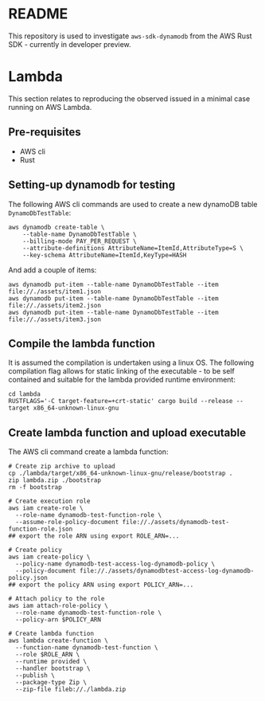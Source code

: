 # README #

This repository is used to investigate `aws-sdk-dynamodb` from the AWS Rust SDK - currently in developer 
preview.

# Lambda
This section relates to reproducing the observed issued in a minimal case running on AWS Lambda.

## Pre-requisites
* AWS cli
* Rust

## Setting-up dynamodb for testing
The following AWS cli commands are used to create a new dynamoDB table `DynamoDbTestTable`:

```
aws dynamodb create-table \
    --table-name DynamoDbTestTable \
    --billing-mode PAY_PER_REQUEST \
    --attribute-definitions AttributeName=ItemId,AttributeType=S \
    --key-schema AttributeName=ItemId,KeyType=HASH 
```

And add a couple of items:

```
aws dynamodb put-item --table-name DynamoDbTestTable --item file://./assets/item1.json
aws dynamodb put-item --table-name DynamoDbTestTable --item file://./assets/item2.json
aws dynamodb put-item --table-name DynamoDbTestTable --item file://./assets/item3.json
```

## Compile the lambda function
It is assumed the compilation is undertaken using a linux OS. The following compilation flag allows
for static linking of the executable - to be self contained and suitable for the lambda provided
runtime environment:

```
cd lambda
RUSTFLAGS='-C target-feature=+crt-static' cargo build --release --target x86_64-unknown-linux-gnu
```

## Create lambda function and upload executable
The AWS cli command create a lambda function:

```
# Create zip archive to upload
cp ./lambda/target/x86_64-unknown-linux-gnu/release/bootstrap .
zip lambda.zip ./bootstrap
rm -f bootstrap

# Create execution role
aws iam create-role \
  --role-name dynamodb-test-function-role \
  --assume-role-policy-document file://./assets/dynamodb-test-function-role.json
## export the role ARN using export ROLE_ARN=...

# Create policy
aws iam create-policy \
  --policy-name dynamodb-test-access-log-dynamodb-policy \
  --policy-document file://./assets/dynamodbtest-access-log-dynamodb-policy.json
## export the policy ARN using export POLICY_ARN=...

# Attach policy to the role
aws iam attach-role-policy \
  --role-name dynamodb-test-function-role \
  --policy-arn $POLICY_ARN
  
# Create lambda function
aws lambda create-function \
  --function-name dynamodb-test-function \
  --role $ROLE_ARN \
  --runtime provided \
  --handler bootstrap \
  --publish \
  --package-type Zip \
  --zip-file fileb://./lambda.zip

```

